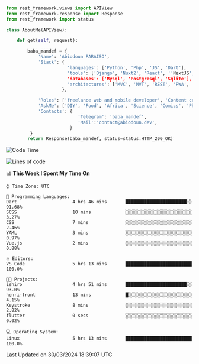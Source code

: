 ###
```python
from rest_framework.views import APIView
from rest_framework.response import Response
from rest_framework import status

class AboutMe(APIView):

    def get(self, request):

        baba_mandef = {
            'Name': 'Abiodoun PARAISO',
            'Stack': {
                       'languages': ['Python', 'Php', 'JS', 'Dart'],
                       'tools': ['Django', 'Nuxt2', 'React', ''NextJS', 'Flutter'],
                       'databases': ['Mysql', 'Postgresql', 'Sqlite'],
                       'architectures': ['MVC', 'MVT', 'REST', 'PWA', 'SPA', 'MicroServices']
                     },

            'Roles': ['freelance web and mobile developer', 'Content creator', 'Teacher', 'Mentor'],
            'AskMe': ['DIY', 'Food', 'Africa', 'Science', 'Comics', 'Photography', 'Tech', 'Programming', 'Mechatronics'],
            'Contacts': {
                           'Telegram': 'baba_mandef',
                           'Mail':'contact@abiodoun.dev',
                        }
         }
        return Response(baba_mandef, status=status.HTTP_200_OK)

```                    

<!--START_SECTION:waka-->
![Code Time](http://img.shields.io/badge/Code%20Time-996%20hrs%2016%20mins-blue)

![Lines of code](https://img.shields.io/badge/From%20Hello%20World%20I%27ve%20Written-270%20Thousand%20lines%20of%20code-blue)

📊 **This Week I Spent My Time On** 

```text
⌚︎ Time Zone: UTC

💬 Programming Languages: 
Dart                     4 hrs 46 mins       ███████████████████████░░   91.68% 
SCSS                     10 mins             ░░░░░░░░░░░░░░░░░░░░░░░░░   3.27% 
CSS                      7 mins              ░░░░░░░░░░░░░░░░░░░░░░░░░   2.46% 
YAML                     3 mins              ░░░░░░░░░░░░░░░░░░░░░░░░░   0.97% 
Vue.js                   2 mins              ░░░░░░░░░░░░░░░░░░░░░░░░░   0.88%

🔥 Editors: 
VS Code                  5 hrs 13 mins       █████████████████████████   100.0%

🐱‍💻 Projects: 
ishiro                   4 hrs 51 mins       ███████████████████████░░   93.0% 
henri-front              13 mins             █░░░░░░░░░░░░░░░░░░░░░░░░   4.15% 
Keystroke                8 mins              ░░░░░░░░░░░░░░░░░░░░░░░░░   2.82% 
flutter                  0 secs              ░░░░░░░░░░░░░░░░░░░░░░░░░   0.02%

💻 Operating System: 
Linux                    5 hrs 13 mins       █████████████████████████   100.0%

```


 Last Updated on 30/03/2024 18:39:07 UTC
<!--END_SECTION:waka-->
